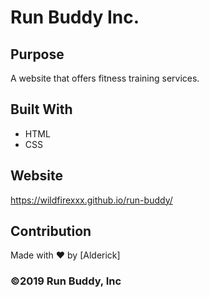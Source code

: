 # Run Buddy Inc.

## Purpose
A website that offers fitness training services.

## Built With
* HTML
* CSS

## Website
https://wildfirexxx.github.io/run-buddy/

## Contribution
Made with ❤️ by [Alderick]

### ©️2019 Run Buddy, Inc 

